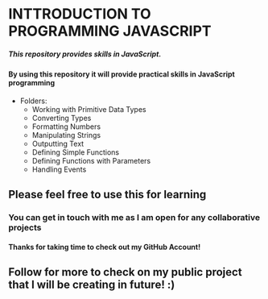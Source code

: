 # INTTRODUCTION TO PROGRAMMING JAVASCRIPT 
##### This repository provides skills in JavaScript.
#### By using this repository it will provide practical skills in JavaScript programming
* Folders:
  - Working with Primitive Data Types
  - Converting Types
  - Formatting Numbers
  - Manipulating Strings
  - Outputting Text
  - Defining Simple Functions
  - Defining Functions with Parameters
  - Handling Events

## Please feel free to use this for learning
### You can get in touch with me as I am open for any collaborative projects
#### Thanks for taking time to check out my GitHub Account!
## Follow for more to check on my public project that I will be creating in future! :)


